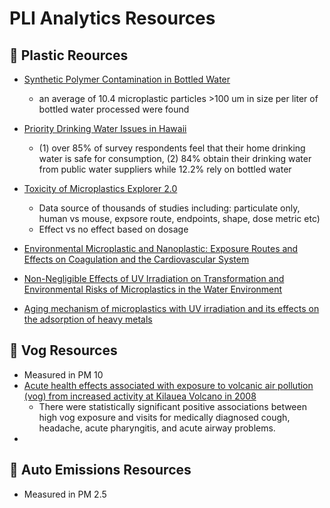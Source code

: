 # PLI Analytics Resources

## 🚰 Plastic Reources

- [Synthetic Polymer Contamination in Bottled Water](https://www.frontiersin.org/journals/chemistry/articles/10.3389/fchem.2018.00407/full)
  - an average of 10.4 microplastic particles >100 um in size per liter of bottled water processed were found
- [Priority Drinking Water Issues in Hawaii](https://open.clemson.edu/joe/vol50/iss2/71/)
  - (1) over 85% of survey respondents feel that their home drinking water is safe for consumption, (2) 84% obtain their drinking water from public water suppliers while 12.2% rely on bottled water
 - [Toxicity of Microplastics Explorer 2.0](https://sccwrp.shinyapps.io/human_mp_tox_shiny-/)
   - Data source of thousands of studies including: particulate only, human vs mouse, expsore route, endpoints, shape, dose metric etc)
   - Effect vs no effect based on dosage
  
 - [Environmental Microplastic and Nanoplastic: Exposure Routes and Effects on Coagulation and the Cardiovascular System](https://pmc.ncbi.nlm.nih.gov/articles/PMC11098554/)
 - [Non-Negligible Effects of UV Irradiation on Transformation and Environmental Risks of Microplastics in the Water Environment](https://www.mdpi.com/2039-4713/12/1/1)
 - [Aging mechanism of microplastics with UV irradiation and its effects on the adsorption of heavy metals](https://www.sciencedirect.com/science/article/abs/pii/S0304389420305045)
  
## 🌋 Vog Resources
- Measured in PM 10
- [Acute health effects associated with exposure to volcanic air pollution (vog) from increased activity at Kilauea Volcano in 2008](https://sci-hub.ru/https://doi.org/10.1080/15287394.2010.497440)
  - There were statistically significant positive associations between high vog exposure and visits for medically diagnosed cough, headache, acute pharyngitis, and acute airway problems.
- 


## 🚗 Auto Emissions Resources
- Measured in PM 2.5
